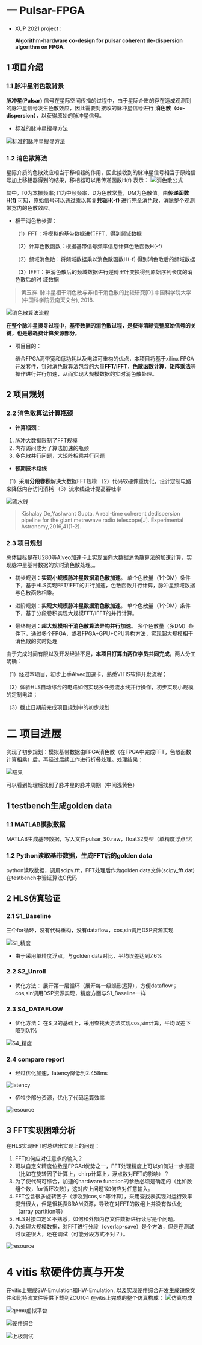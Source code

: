 # 一 Pulsar-FPGA

- XUP 2021 project：

  **Algorithm-hardware co-design for pulsar coherent de-dispersion algorithm on FPGA.**

## 1 项目介绍

### 1.1 脉冲星消色散背景

**脉冲星(Pulsar)** 信号在星际空间传播的过程中，由于星际介质的存在造成观测到的脉冲星信号发生色散效应，因此需要对接收的脉冲星信号进行 **消色散（de-dispersion）**，以获得原始的脉冲星信号。

- 标准的脉冲星搜寻方法

![标准的脉冲星搜寻方法](https://github.com/kongxiangcong/Pulsar-FPGA/blob/main/pic/pulsar_detect_flow.png)

### 1.2 消色散算法

星际介质的色散效应相当于移相器的作用，因此接收到的脉冲星信号相当于原始信号加上移相器得到的结果，移相器可以用传递函数H(f) 表示：
![消色散公式](https://github.com/kongxiangcong/Pulsar-FPGA/blob/main/pic/type.jpg)

其中，f0为本振频率; f1为中频频率，D为色散常量，DM为色散值。由**传递函数H(f)** 可知，原始信号可以通过乘以其复**共轭H(-f)** 进行完全消色散，消除整个观测带宽内的色散效应。

- 相干消色散步骤：

  （1）FFT：将模拟的基带数据进行FFT，得到频域数据

  （2）计算色散函数：根据基带信号频率信息计算色散函数H(-f)

  （2）频域消色散：将频域数据乘以消色散函数H(-f) 得到消色散后的频域数据

  （3）IFFT：把消色散后的频域数据进行逆傅里叶变换得到原始序列长度的消色散后的时
  域数据

> 黄玉祥. 脉冲星相干消色散与非相干消色散的比较研究[D].中国科学院大学(中国科学院云南天文台), 2018.

![消色散算法流程](https://github.com/kongxiangcong/Pulsar-FPGA/blob/main/pic/algorithm_flow.png)

**在整个脉冲星搜寻过程中，基带数据的消色散过程，是获得清晰完整原始信号的关键，也是最耗费计算资源部分**。

- 项目目的：

  结合FPGA高带宽和低功耗以及电路可重构的优点，本项目将基于xilinx FPGA开发套件，针对消色散算法包含的大量**FFT/IFFT**，**色散函数计算**，**矩阵乘法**等操作进行并行加速，从而实现大规模数据的实时消色散处理。

## 2 项目规划

### 2.2 消色散算法计算瓶颈

- **计算瓶颈**：

1. 脉冲大数据限制了FFT规模
2. 内存访问成为了算法加速的瓶颈
3. 多色散并行问题，大矩阵相乘并行问题

- **预期技术路线**

（1）采用**分段卷积**解决大数据FFT规模
（2）代码软硬件重优化，设计定制电路来降低内存访问消耗
（3）流水线设计提高吞吐率

![流水线](https://github.com/kongxiangcong/Pulsar-FPGA/blob/main/pic/pipeline.png)

> Kishalay De,Yashwant Gupta. A real-time coherent dedispersion pipeline for the giant metrewave radio telescope[J]. Experimental Astronomy,2016,41(1-2).

### 2.3 项目规划

总体目标是在U280等Alveo加速卡上实现面向大数据消色散算法的加速计算，实现脉冲星基带数据的实时消色散处理。。

- 初步规划：**实现小规模脉冲星数据消色散加速**。
  单个色散量（1个DM）条件下，基于HLS实现FFT/IFFT的并行加速，色散函数并行计算，脉冲星频域数据与色散函数相乘。

- 进阶规划：**实现大规模脉冲星数据消色散加速**。
  单个色散量（1个DM）条件下，基于分段卷积实现大规模FFT/IFFT的并行计算。

- 最终规划：**超大规模相干消色散算法异构并行加速**。
  多个色散量（多DM）条件下，通过多个FPGA，或者FPGA+GPU+CPU异构方法，实现超大规模相干消色散的实时处理

由于完成时间有限以及开发经验不足，**本项目打算由两位学员共同完成**，两人分工明确：

（1）经过本项目，初步上手Alveo加速卡，熟悉VITIS软件开发流程；

（2）体验HLS自动综合的电路如何实现多任务流水线并行操作，初步实现小规模的定制电路；

（3）截止日期前完成项目规划中的初步规划

# 二 项目进展
实现了初步规划：模拟基带数据由FPGA消色散（在FPGA中完成FFT，色散函数计算相乘）后，再经过后续工作进行折叠处理。处理结果：

![结果](https://github.com/kongxiangcong/Pulsar-FPGA/blob/main/pic/folding.png)

可以看到处理后找到了脉冲星的脉冲周期（中间浅黄色）
## 1 testbench生成golden data
### 1.1 MATLAB模拟数据
MATLAB生成基带数据，写入文件pulsar_S0.raw，float32类型（单精度浮点型）

### 1.2 Python读取基带数据，生成FFT后的golden data
python读取数据，调用scipy.fft，FFT处理后作为golden data文件(scipy_fft.dat)在testbench中验证算法C代码

## 2 HLS仿真验证
### 2.1 S1_Baseline
三个for循环，没有代码重构，没有dataflow，cos,sin调用DSP资源实现

![S1_精度](https://github.com/kongxiangcong/Pulsar-FPGA/blob/main/pic/error_0.07.png)

- 由于采用单精度浮点，与golden data对比，平均误差达到7.6%

### 2.2 S2_Unroll
- 优化方法：
 展开第一层循环（展开每一级蝶形运算），方便dataflow；
 cos,sin调用DSP资源实现，精度方面与S1_Baseline一样
 
### 2.3 S4_DATAFLOW
- 优化方法：
 在S_2的基础上，采用查找表方法实现cos,sin计算，平均误差下降到0.1%
 
 ![S4_精度](https://github.com/kongxiangcong/Pulsar-FPGA/blob/main/pic/error_0.001.png)
 
### 2.4 compare report
- 经过优化加速，latency降低到2.458ms

![latency](https://github.com/kongxiangcong/Pulsar-FPGA/blob/main/pic/latency.png)

- 牺牲少部分资源，优化了代码运算效率

![resource](https://github.com/kongxiangcong/Pulsar-FPGA/blob/main/pic/resource.png)

## 3 FFT实现困难分析
在HLS实现FFT时总结出实现上的问题：
1. FFT如何应对任意点的输入？
2. 可以自定义精度位数是FPGAd优势之一，FFT处理精度上可以如何进一步提高（比如在旋转因子计算上，chirp计算上，浮点数对FFT的影响）？
3. 为了使代码可综合，加速的hardware function的参数必须是确定的（比如数组个数，for循环次数），这对应上问题1如何应对任意输入。
4. FFT包含很多旋转因子（涉及到cos,sin等计算），采用查找表实现对运行效率提升很大，但是很耗费BRAM资源，导致在对FFT的数组上并没有做优化（array partition等）
5. HLS对接口定义不熟悉，如何和外部内存文件数据进行读写是个问题。
6. 为处理大规模数据，对FFT进行分段（overlap-save）是个方法，但是在测试时误差很大，还在调试（可能分段方式不对？）。

![resource](https://github.com/kongxiangcong/Pulsar-FPGA/blob/main/pic/ols.png)

# 4 vitis 软硬件仿真与开发
在vitis上完成SW-Emulation和HW-Emulation, 以及实现硬件综合开发生成镜像文件和比特流文件等供下载到ZCU104
在vitis上完成的整个仿真构成：
![仿真构成](https://github.com/kongxiangcong/Pulsar-FPGA/blob/main/pic/system_emu.png)

![qemu虚拟平台](https://github.com/kongxiangcong/Pulsar-FPGA/blob/main/pic/qemu.png)

![硬件综合](https://github.com/kongxiangcong/Pulsar-FPGA/blob/main/pic/hardware_build.png)

![上板测试](https://github.com/kongxiangcong/Pulsar-FPGA/blob/main/pic/zcu104.png)


